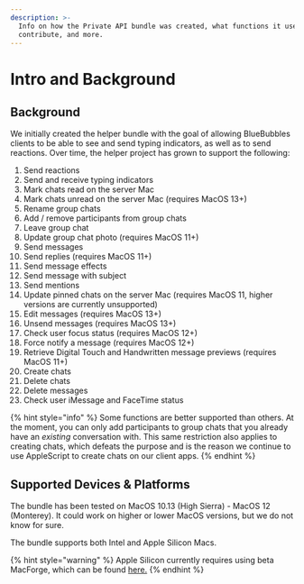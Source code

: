 ```yaml
---
description: >-
  Info on how the Private API bundle was created, what functions it uses, how to
  contribute, and more.
---
```


# Intro and Background

## Background

We initially created the helper bundle with the goal of allowing BlueBubbles clients to be able to see and send typing indicators, as well as to send reactions. Over time, the helper project has grown to support the following:

1. Send reactions
2. Send and receive typing indicators
3. Mark chats read on the server Mac
4. Mark chats unread on the server Mac (requires MacOS 13+)
5. Rename group chats
6. Add / remove participants from group chats
7. Leave group chat
8. Update group chat photo (requires MacOS 11+)
9. Send messages
10. Send replies (requires MacOS 11+)
11. Send message effects
12. Send message with subject
13. Send mentions
14. Update pinned chats on the server Mac (requires MacOS 11, higher versions are currently unsupported)
15. Edit messages (requires MacOS 13+)
16. Unsend messages (requires MacOS 13+)
17. Check user focus status (requires MacOS 12+)
18. Force notify a message (requires MacOS 12+)
19. Retrieve Digital Touch and Handwritten message previews (requires MacOS 11+)
20. Create chats
21. Delete chats
22. Delete messages
23. Check user iMessage and FaceTime status

{% hint style="info" %}
Some functions are better supported than others. At the moment, you can only add participants to group chats that you already have an _existing_ conversation with. This same restriction also applies to creating chats, which defeats the purpose and is the reason we continue to use AppleScript to create chats on our client apps.
{% endhint %}

## Supported Devices & Platforms

The bundle has been tested on MacOS 10.13 (High Sierra) - MacOS 12 (Monterey). It could work on higher or lower MacOS versions, but we do not know for sure.

The bundle supports both Intel and Apple Silicon Macs.

{% hint style="warning" %}
Apple Silicon currently requires using beta MacForge, which can be found [here.](https://github.com/MacEnhance/appcast/raw/master/Beta/MacForge/MacForge.1.2.0B1.zip)
{% endhint %}
